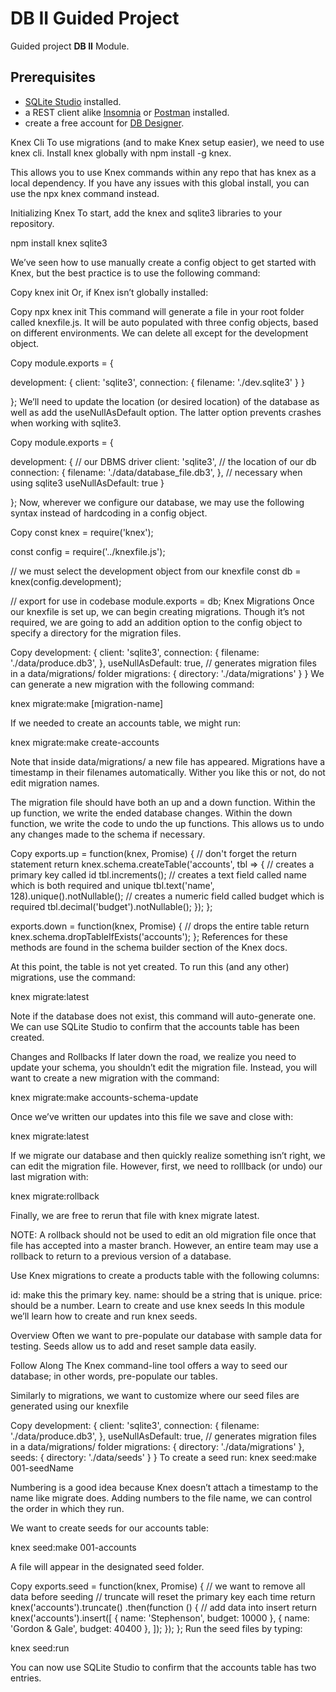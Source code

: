 # DB II Guided Project

Guided project **DB II** Module.

## Prerequisites

- [SQLite Studio](https://sqlitestudio.pl/index.rvt?act=download) installed.
- a REST client alike [Insomnia](https://insomnia.rest/download/) or [Postman](https://www.getpostman.com/downloads/) installed.
- create a free account for [DB Designer](https://dbdesigner.net).

Knex Cli
To use migrations (and to make Knex setup easier), we need to use knex cli. Install knex globally with npm install -g knex.

This allows you to use Knex commands within any repo that has knex as a local dependency. If you have any issues with this global install, you can use the npx knex command instead.

Initializing Knex
To start, add the knex and sqlite3 libraries to your repository.

npm install knex sqlite3

We’ve seen how to use manually create a config object to get started with Knex, but the best practice is to use the following command:

Copy
knex init
Or, if Knex isn’t globally installed:

Copy
npx knex init
This command will generate a file in your root folder called knexfile.js. It will be auto populated with three config objects, based on different environments. We can delete all except for the development object.

Copy
module.exports = {

  development: {
    client: 'sqlite3',
    connection: {
      filename: './dev.sqlite3'
    }
  }

};
We’ll need to update the location (or desired location) of the database as well as add the useNullAsDefault option. The latter option prevents crashes when working with sqlite3.

Copy
module.exports = {

  development: {
    // our DBMS driver
    client: 'sqlite3',
    // the location of our db
    connection: {
      filename: './data/database_file.db3',
    },
    // necessary when using sqlite3
    useNullAsDefault: true
  }

};
Now, wherever we configure our database, we may use the following syntax instead of hardcoding in a config object.

Copy
const knex = require('knex');

const config = require('../knexfile.js');

// we must select the development object from our knexfile
const db = knex(config.development);

// export for use in codebase
module.exports = db;
Knex Migrations
Once our knexfile is set up, we can begin creating migrations. Though it’s not required, we are going to add an addition option to the config object to specify a directory for the migration files.

Copy
development: {
    client: 'sqlite3',
    connection: {
      filename: './data/produce.db3',
    },
    useNullAsDefault: true,
    // generates migration files in a data/migrations/ folder
    migrations: {
      directory: './data/migrations'
    }
  }
We can generate a new migration with the following command:

knex migrate:make [migration-name]

If we needed to create an accounts table, we might run:

knex migrate:make create-accounts

Note that inside data/migrations/ a new file has appeared. Migrations have a timestamp in their filenames automatically. Wither you like this or not, do not edit migration names.

The migration file should have both an up and a down function. Within the up function, we write the ended database changes. Within the down function, we write the code to undo the up functions. This allows us to undo any changes made to the schema if necessary.

Copy
exports.up = function(knex, Promise) {
  // don't forget the return statement
  return knex.schema.createTable('accounts', tbl => {
    // creates a primary key called id
    tbl.increments();
    // creates a text field called name which is both required and unique
    tbl.text('name', 128).unique().notNullable();
    // creates a numeric field called budget which is required
    tbl.decimal('budget').notNullable();
  });
};

exports.down = function(knex, Promise) {
  // drops the entire table
  return knex.schema.dropTableIfExists('accounts');
};
References for these methods are found in the schema builder section of the Knex docs.

At this point, the table is not yet created. To run this (and any other) migrations, use the command:

knex migrate:latest

Note if the database does not exist, this command will auto-generate one. We can use SQLite Studio to confirm that the accounts table has been created.

Changes and Rollbacks
If later down the road, we realize you need to update your schema, you shouldn’t edit the migration file. Instead, you will want to create a new migration with the command:

knex migrate:make accounts-schema-update

Once we’ve written our updates into this file we save and close with:

knex migrate:latest

If we migrate our database and then quickly realize something isn’t right, we can edit the migration file. However, first, we need to rolllback (or undo) our last migration with:

knex migrate:rollback

Finally, we are free to rerun that file with knex migrate latest.

NOTE: A rollback should not be used to edit an old migration file once that file has accepted into a master branch. However, an entire team may use a rollback to return to a previous version of a database.


Use Knex migrations to create a products table with the following columns:

id: make this the primary key.
name: should be a string that is unique.
price: should be a number.
Learn to create and use knex seeds
In this module we’ll learn how to create and run knex seeds.

Overview
Often we want to pre-populate our database with sample data for testing. Seeds allow us to add and reset sample data easily.

Follow Along
The Knex command-line tool offers a way to seed our database; in other words, pre-populate our tables.

Similarly to migrations, we want to customize where our seed files are generated using our knexfile

Copy
development: {
    client: 'sqlite3',
    connection: {
      filename: './data/produce.db3',
    },
    useNullAsDefault: true,
    // generates migration files in a data/migrations/ folder
    migrations: {
      directory: './data/migrations'
    },
    seeds: {
      directory: './data/seeds'
    }
  }
To create a seed run: knex seed:make 001-seedName

Numbering is a good idea because Knex doesn’t attach a timestamp to the name like migrate does. Adding numbers to the file name, we can control the order in which they run.

We want to create seeds for our accounts table:

knex seed:make 001-accounts

A file will appear in the designated seed folder.

Copy
exports.seed = function(knex, Promise) {
  // we want to remove all data before seeding
  // truncate will reset the primary key each time
  return knex('accounts').truncate()
    .then(function () {
      // add data into insert
      return knex('accounts').insert([
        { name: 'Stephenson', budget: 10000 },
        { name: 'Gordon & Gale', budget: 40400 },
      ]);
    });
};
Run the seed files by typing:

knex seed:run

You can now use SQLite Studio to confirm that the accounts table has two entries.
